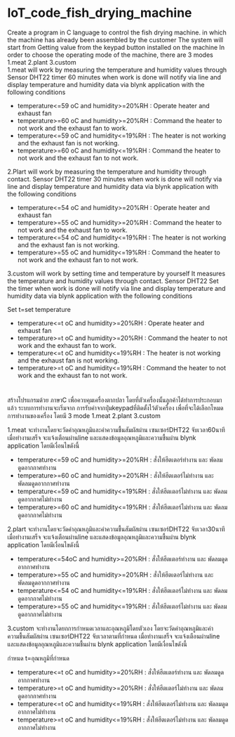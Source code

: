# IoT_code_fish_drying_machine
Create a program in C language to control the fish drying machine. in which the machine has already been assembled by the customer The system will start from Getting value from the keypad button installed on the machine In order to choose the operating mode of the machine, there are 3 modes 1.meat 2.plant 3.custom    
1.meat will work by measuring the temperature and humidity values through Sensor DHT22 timer 60 minutes when work is done will notify via line and display temperature and humidity data via blynk application with the following conditions  
   - temperature<=59 oC and humidity>=20%RH : Operate heater and exhaust fan
   - temperature>=60 oC and humidity>=20%RH : Command the heater to not work and the exhaust fan to work.
   - temperature<=59 oC and humidity<=19%RH : The heater is not working and the exhaust fan is not working.
   - temperature>=60 oC and humidity<=19%RH : Command the heater to not work and the exhaust fan to not work.    
  
2.Plart will work by measuring the temperature and humidity through contact. Sensor DHT22 timer 30 minutes when work is done will notify via line and display temperature and humidity data via blynk application with the following conditions    

   - temperature<=54 oC and humidity>=20%RH : Operate heater and exhaust fan
   - temperature>=55 oC and humidity>=20%RH : Command the heater to not work and the exhaust fan to work.
   - temperature<=54 oC and humidity<=19%RH : The heater is not working and the exhaust fan is not working.
   - temperature>=55 oC and humidity<=19%RH : Command the heater to not work and the exhaust fan to not work.    
   
3.custom will work by setting time and temperature by yourself It measures the temperature and humidity values through contact. Sensor DHT22 Set the timer when work is done will notify via line and display temperature and humidity data via blynk application with the following conditions    
  
   Set t=set temperature    

   - temperature<=t oC and humidity>=20%RH : Operate heater and exhaust fan
   - temperature>=t oC and humidity>=20%RH : Command the heater to not work and the exhaust fan to work.
   - temperature<=t oC and humidity<=19%RH : The heater is not working and the exhaust fan is not working.
   - temperature>=t oC and humidity<=19%RH : Command the heater to not work and the exhaust fan to not work.    
 #
 สร้างโปรแกรมด้วย ภาษาC เพื่อควบคุมเครื่องตากปลา โดยที่ตัวเครื่องนั้นลูกค้าได้ทำการประกอบมาแล้ว ระบบการทำงานจะเริ่มจาก การรับค่าจากปุ่มkeypadที่ติดตั้งไว้ตัวเครื่อง เพื่อที่จะได้เลือกโหมดการทำงานของเครื่อง โดยมี 3 mode  1.meat 2.plant 3.custom    
   
1.meat จะทำงานโดยจะวัดค่าอุณหภูมิและค่าความชื้นสัมผัสผ่าน เซนเซอร์DHT22 จับเวลา60นาที เมื่อทำงานเสร็จ จะแจ้งเตือนผ่านline และแสดงข้อมูลอุณหภูมิและความชื้นผ่าน blynk application โดยมีเงื่อนไขดังนี้    
  - temperature<=59 oC and humidity>=20%RH : สั่งให้ฮีตเตอร์ทำงาน และ พัดลมดูดอากกาศทำงาน
  - temperature>=60 oC and humidity>=20%RH : สั่งให้ฮีตเตอร์ไม่ทำงาน และ พัดลมดูดอากกาศทำงาน
  - temperature<=59 oC and humidity<=19%RH : สั่งให้ฮีตเตอร์ไม่ทำงาน และ พัดลมดูดอากกาศไม่ทำงาน
  - temperature>=60 oC and humidity<=19%RH : สั่งให้ฮีตเตอร์ไม่ทำงาน และ พัดลมดูดอากกาศไม่ทำงาน    
  
2.plart จะทำงานโดยจะวัดค่าอุณหภูมิและค่าความชื้นสัมผัสผ่าน เซนเซอร์DHT22 จับเวลา30นาที เมื่อทำงานเสร็จ จะแจ้งเตือนผ่านline และแสดงข้อมูลอุณหภูมิและความชื้นผ่าน blynk application โดยมีเงื่อนไขดังนี้    

  - temperature<=54oC and humidity>=20%RH : สั่งให้ฮีตเตอร์ทำงาน และ พัดลมดูดอากกาศทำงาน
  - temperature>=55 oC and humidity>=20%RH : สั่งให้ฮีตเตอร์ไม่ทำงาน และ พัดลมดูดอากกาศทำงาน
  - temperature<=54 oC and humidity<=19%RH : สั่งให้ฮีตเตอร์ไม่ทำงาน และ พัดลมดูดอากกาศไม่ทำงาน
  - temperature>=55 oC and humidity<=19%RH : สั่งให้ฮีตเตอร์ไม่ทำงาน และ พัดลมดูดอากกาศไม่ทำงาน 
     
3.custom จะทำงานโดยกการกำหนดเวลาและอุณหภูมิโดยตัวเอง โดยจะวัดค่าอุณหภูมิและค่าความชื้นสัมผัสผ่าน เซนเซอร์DHT22 จับเวลาตามที่กำหนด เมื่อทำงานเสร็จ จะแจ้งเตือนผ่านline และแสดงข้อมูลอุณหภูมิและความชื้นผ่าน blynk application โดยมีเงื่อนไขดังนี้ 
  
  กำหนด t=อุณหภูมิที่กำหนด    

  - temperature<=t oC and humidity>=20%RH : สั่งให้ฮีตเตอร์ทำงาน และ พัดลมดูดอากกาศทำงาน
  - temperature>=t oC and humidity>=20%RH : สั่งให้ฮีตเตอร์ไม่ทำงาน และ พัดลมดูดอากกาศทำงาน
  - temperature<=t oC and humidity<=19%RH : สั่งให้ฮีตเตอร์ไม่ทำงาน และ พัดลมดูดอากกาศไม่ทำงาน
  - temperature>=t oC and humidity<=19%RH : สั่งให้ฮีตเตอร์ไม่ทำงาน และ พัดลมดูดอากกาศไม่ทำงาน    
